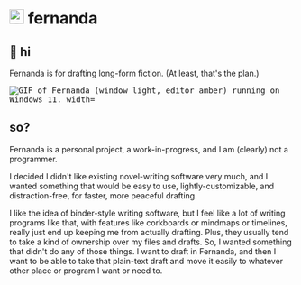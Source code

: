 # <img src="fernanda/fernanda.ico" alt="Colorful conch shell icon." width="26px"/> fernanda

## :wave: **hi**

Fernanda is for drafting long-form fiction. (At least, that's the plan.)

<p><kbd><img src="fernanda/docs/screens/gif_1.gif" alt="GIF of Fernanda (window light, editor amber) running on Windows 11. width="360px""/></kbd></p>

## **so?**

Fernanda is a personal project, a work-in-progress, and I am (clearly) not a programmer.

I decided I didn't like existing novel-writing software very much, and I wanted something that would be easy to use, lightly-customizable, and distraction-free, for faster, more peaceful drafting.

I like the idea of binder-style writing software, but I feel like a lot of writing programs like that, with features like corkboards or mindmaps or timelines, really just end up keeping me from actually drafting. Plus, they usually tend to take a kind of ownership over my files and drafts. So, I wanted something that didn't do any of those things. I want to draft in Fernanda, and then I want to be able to take that plain-text draft and move it easily to whatever other place or program I want or need to.
